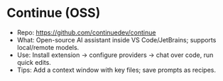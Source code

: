 # Continue (OSS)

- Repo: https://github.com/continuedev/continue
- What: Open-source AI assistant inside VS Code/JetBrains; supports local/remote models.
- Use: Install extension → configure providers → chat over code, run quick edits.
- Tips: Add a context window with key files; save prompts as recipes.
